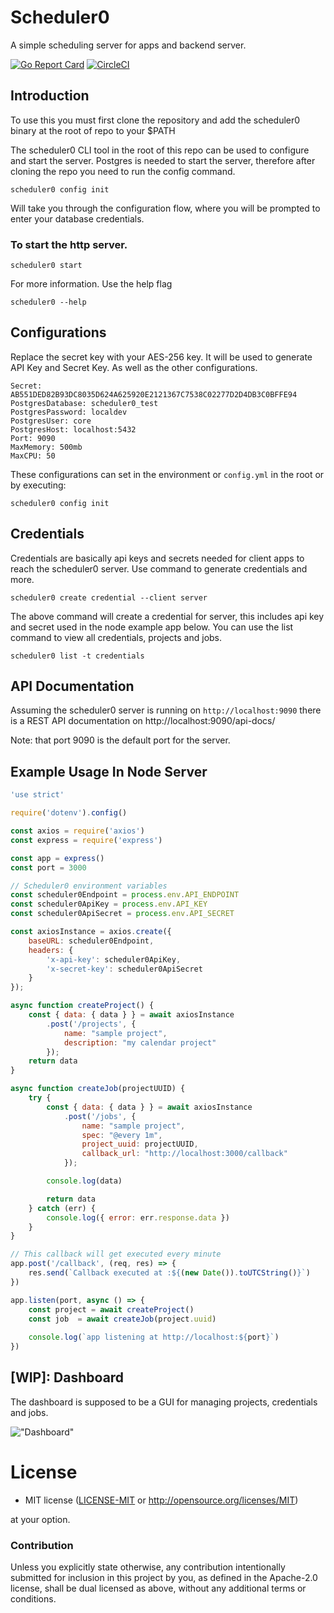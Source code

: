 # Scheduler0

A simple scheduling server for apps and backend server.

[![Go Report Card](https://goreportcard.com/badge/github.com/victorlenerd/scheduler0)](https://goreportcard.com/report/github.com/victorlenerd/scheduler0) 
[![CircleCI](https://circleci.com/gh/victorlenerd/scheduler0/tree/master.svg?style=svg)](https://circleci.com/gh/victorlenerd/scheduler0/tree/master)

## Introduction

To use this you must first clone the repository and add the scheduler0 binary at the root of repo to your $PATH
    
The scheduler0 CLI tool in the root of this repo can be used to configure and start the server.
Postgres is needed to start the server, therefore after cloning the repo you need to run the config command.
```shell
scheduler0 config init
```

Will take you through the configuration flow, where you will be prompted to enter your database credentials.

### To start the http server.

```shell
scheduler0 start
```

For more information. Use the help flag
```shell
scheduler0 --help
```

## Configurations

Replace the secret key with your AES-256 key. It will be used to generate API Key and Secret Key.
As well as the other configurations.

```shell
Secret: AB551DED82B93DC8035D624A625920E2121367C7538C02277D2D4DB3C0BFFE94
PostgresDatabase: scheduler0_test
PostgresPassword: localdev
PostgresUser: core
PostgresHost: localhost:5432
Port: 9090
MaxMemory: 500mb
MaxCPU: 50
```

These configurations can set in the environment or `config.yml` in the root or by executing:

```shell
scheduler0 config init
```

## Credentials

Credentials are basically api keys and secrets needed for client apps to reach the scheduler0 server. 
Use command to generate credentials and more.

```shell
scheduler0 create credential --client server
```

The above command will create a credential for server, this includes api key and secret used in the node example app below.
You can use the list command to view all credentials, projects and jobs.

```shell
scheduler0 list -t credentials
```

## API Documentation

Assuming the scheduler0 server is running on `http://localhost:9090` there is a REST API documentation on http://localhost:9090/api-docs/ [](http://localhost:9090/api-docs/)

Note: that port 9090 is the default port for the server.

## Example Usage In Node Server

```javascript
'use strict'

require('dotenv').config()

const axios = require('axios')
const express = require('express')

const app = express()
const port = 3000

// Scheduler0 environment variables
const scheduler0Endpoint = process.env.API_ENDPOINT
const scheduler0ApiKey = process.env.API_KEY
const scheduler0ApiSecret = process.env.API_SECRET

const axiosInstance = axios.create({
    baseURL: scheduler0Endpoint,
    headers: {
        'x-api-key': scheduler0ApiKey,
        'x-secret-key': scheduler0ApiSecret
    }
});

async function createProject() {
    const { data: { data } } = await axiosInstance
        .post('/projects', {
            name: "sample project",
            description: "my calendar project"
        });
    return data
}

async function createJob(projectUUID) {
    try {
        const { data: { data } } = await axiosInstance
            .post('/jobs', {
                name: "sample project",
                spec: "@every 1m",
                project_uuid: projectUUID,
                callback_url: "http://localhost:3000/callback"
            });

        console.log(data)

        return data
    } catch (err) {
        console.log({ error: err.response.data })
    }
}

// This callback will get executed every minute
app.post('/callback', (req, res) => {
    res.send(`Callback executed at :${(new Date()).toUTCString()}`)
})

app.listen(port, async () => {
    const project = await createProject()
    const job  = await createJob(project.uuid)
   
    console.log(`app listening at http://localhost:${port}`)
})

```


## [WIP]: Dashboard

The dashboard is supposed to be a GUI for managing projects, credentials and jobs.

!["Dashboard"](./screenshots/screenshot.png)
 
# License

 * MIT license ([LICENSE-MIT](LICENSE-MIT) or
   http://opensource.org/licenses/MIT)

at your option.

### Contribution

Unless you explicitly state otherwise, any contribution intentionally submitted
for inclusion in this project by you, as defined in the Apache-2.0 license,
shall be dual licensed as above, without any additional terms or conditions.
